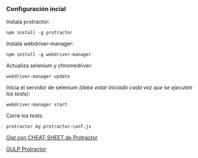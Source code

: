 ### Configuración incial

Instala protractor:
```
npm install -g protractor
```

Instala webdriver-manager:
```
npm install -g webdriver-manager
```

Actualiza selenium y chromedriver:
```
webdriver-manager update
```

Inicia el servidor de selenium _(debe estar iniciado cada vez que se ejecuten los tests)_:
```
webdriver-manager start
```

Corre los tests:
```
protractor my.protractor-conf.js
```

[Gist con CHEAT-SHEET de Protractor](https://gist.github.com/javierarques/0c4c817d6c77b0877fda)

[GULP Protractor](https://gist.github.com/rocknrollMarc/85296aab8ce8e3645a07)
